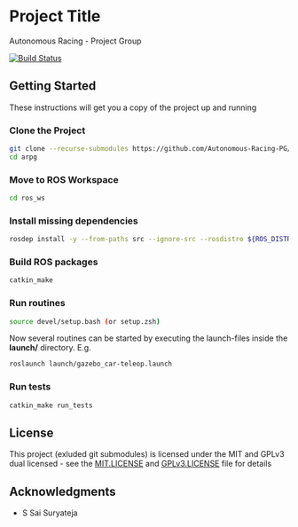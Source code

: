 # Project Title

Autonomous Racing - Project Group

[![Build Status](https://travis-ci.com/Autonomous-Racing-PG/ros.package.svg?branch=master)](https://travis-ci.com/Autonomous-Racing-PG/ros.package)

## Getting Started

These instructions will get you a copy of the project up and running

### Clone the Project

```bash
git clone --recurse-submodules https://github.com/Autonomous-Racing-PG/ros.package.git arpg
cd arpg
```

### Move to ROS Workspace

```bash
cd ros_ws
```

### Install missing dependencies
```bash
rosdep install -y --from-paths src --ignore-src --rosdistro ${ROS_DISTRO}
```

### Build ROS packages

```bash
catkin_make
```

### Run routines

```bash
source devel/setup.bash (or setup.zsh)
```

Now several routines can be started by executing the launch-files inside the **launch/** directory. E.g.

```bash
roslaunch launch/gazebo_car-teleop.launch
```

### Run tests

```bash
catkin_make run_tests
```

## License

This project (exluded git submodules) is licensed under the MIT and GPLv3 dual licensed - see the [MIT.LICENSE](MIT.LICENSE) and [GPLv3.LICENSE](GPLv3.LICENSE) file for details

## Acknowledgments

* S Sai Suryateja


